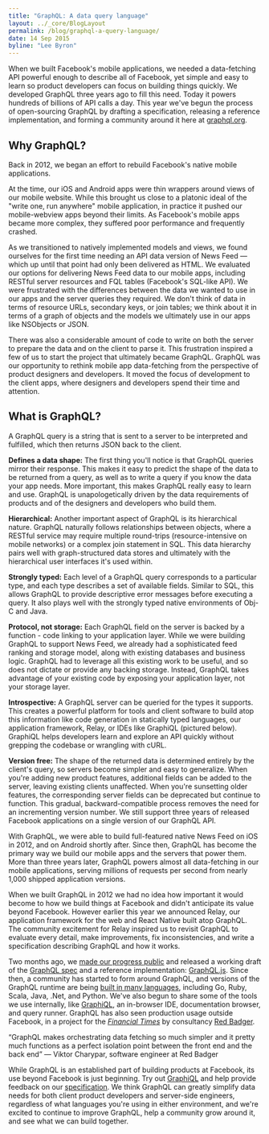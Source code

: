 ```yaml
---
title: "GraphQL: A data query language"
layout: ../_core/BlogLayout
permalink: /blog/graphql-a-query-language/
date: 14 Sep 2015
byline: "Lee Byron"
---
```


<script data-inline>
// Code used in this blog post
import {
  GraphQLSchema,
  GraphQLObjectType,
  GraphQLID,
  GraphQLString,
  GraphQLInt,
  GraphQLBoolean,
  GraphQLList
} from 'graphql';

// Example data set
var data = ppl({
  1572451031: "Daniel Schafer",
  4802170: "Lee Byron",
  37000641: "Nick Schrock",
  100001239335739: "Scott Wolchok",
  13957785: "Alex Langenfeld",
  1433880147: "Laney Kuenzel",
  9020247: "William Sanville",
  305249: "Stephen Schwink",
  1422854581: "Mike Paleczny",
  1117650305: "Hyohyeon Jeong",
  728642302: "Rasmus Andersson",
  3108935: "Nathaniel Roman",
  1289640489: "Charles Ma",
  597621628: "Andrew Rasmussen",
  665215028: "Keito Uchiyama",
});

function ppl(input) {
  Object.keys(input).forEach(id => {
    input[id] = { id, name: input[id] };
  });
  return input;
}

function makePic(user, size) {
  return {
    width: size,
    height: size,
    uri: `cdn://pic/${user.id}/${size}`
  };
}

function friends(user, first) {
  var allFriends = Object.keys(data)
    .map(id => data[id])
    .filter(v => v !== user);
  return {
    totalCount: allFriends.length,
    friends: allFriends.slice(0, first)
  };
}

var ImageType = new GraphQLObjectType({
  name: 'Image',
  fields: {
    width: { type: GraphQLInt },
    height: { type: GraphQLInt },
    uri: { type: GraphQLString },
  }
});

var FriendConnection = new GraphQLObjectType({
  name: 'FriendConnection',
  fields: () => ({
    totalCount: { type: GraphQLInt },
    friends: { type: new GraphQLList(UserType) }
  })
});

var UserType = new GraphQLObjectType({
  name: 'User',
  fields: {
    id: { type: GraphQLID },
    name: { type: GraphQLString },
    isViewerFriend: {
      type: GraphQLBoolean,
      resolve: () => true,
    },
    profilePicture: {
      args: { size: { type: GraphQLInt } },
      type: ImageType,
      resolve: (user, { size }) => makePic(user, size)
    },
    friendConnection: {
      args: { first: { type: GraphQLInt } },
      type: FriendConnection,
      resolve: (user, { first }) => friends(user, first)
    }
  }
});

// Define our schema, with one top level field, named `user`, that
// takes an `id` argument and returns the User with that ID.
var schema = new GraphQLSchema({
  query: new GraphQLObjectType({
    name: 'Query',
    fields: {
      user: {
        type: UserType,
        args: { id: { type: GraphQLID } },
        resolve: (_, { id }) => data[id]
      }
    }
  })
});

global.schema20150914 = schema;
</script>

When we built Facebook's mobile applications, we needed a data-fetching API powerful enough to describe all of Facebook, yet simple and easy to learn so product developers can focus on building things quickly. We developed GraphQL three years ago to fill this need. Today it powers hundreds of billions of API calls a day. This year we've begun the process of open-sourcing GraphQL by drafting a specification, releasing a reference implementation, and forming a community around it here at [graphql.org](http://graphql.org/).

## Why GraphQL?

Back in 2012, we began an effort to rebuild Facebook's native mobile applications.

At the time, our iOS and Android apps were thin wrappers around views of our mobile website. While this brought us close to a platonic ideal of the "write one, run anywhere" mobile application, in practice it pushed our mobile-webview apps beyond their limits. As Facebook's mobile apps became more complex, they suffered poor performance and frequently crashed.

As we transitioned to natively implemented models and views, we found ourselves for the first time needing an API data version of News Feed — which up until that point had only been delivered as HTML. We evaluated our options for delivering News Feed data to our mobile apps, including RESTful server resources and FQL tables (Facebook's SQL-like API). We were frustrated with the differences between the data we wanted to use in our apps and the server queries they required. We don't think of data in terms of resource URLs, secondary keys, or join tables; we think about it in terms of a graph of objects and the models we ultimately use in our apps like NSObjects or JSON.

There was also a considerable amount of code to write on both the server to prepare the data and on the client to parse it. This frustration inspired a few of us to start the project that ultimately became GraphQL. GraphQL was our opportunity to rethink mobile app data-fetching from the perspective of product designers and developers. It moved the focus of development to the client apps, where designers and developers spend their time and attention.

## What is GraphQL?

A GraphQL query is a string that is sent to a server to be interpreted and fulfilled, which then returns JSON back to the client.

<script data-inline>
  import MiniGraphiQL from '../_core/MiniGraphiQL';
  renderHere(<MiniGraphiQL schema={global.schema20150914} query={`
{
  user(id: 4802170) {
    id
    name
    isViewerFriend
    profilePicture(size: 50)  {
      uri
      width
      height
    }
    friendConnection(first: 5) {
      totalCount
      friends {
        id
        name
      }
    }
  }
}
`} />);
</script>

**Defines a data shape:** The first thing you'll notice is that GraphQL queries mirror their response. This makes it easy to predict the shape of the data to be returned from a query, as well as to write a query if you know the data your app needs. More important, this makes GraphQL really easy to learn and use. GraphQL is unapologetically driven by the data requirements of products and of the designers and developers who build them.

**Hierarchical:** Another important aspect of GraphQL is its hierarchical nature. GraphQL naturally follows relationships between objects, where a RESTful service may require multiple round-trips (resource-intensive on mobile networks) or a complex join statement in SQL. This data hierarchy pairs well with graph-structured data stores and ultimately with the hierarchical user interfaces it's used within.

**Strongly typed:** Each level of a GraphQL query corresponds to a particular type, and each type describes a set of available fields. Similar to SQL, this allows GraphQL to provide descriptive error messages before executing a query. It also plays well with the strongly typed native environments of Obj-C and Java.

**Protocol, not storage:** Each GraphQL field on the server is backed by a function - code linking to your application layer. While we were building GraphQL to support News Feed, we already had a sophisticated feed ranking and storage model, along with existing databases and business logic. GraphQL had to leverage all this existing work to be useful, and so does not dictate or provide any backing storage. Instead, GraphQL takes advantage of your existing code by exposing your application layer, not your storage layer.

**Introspective:** A GraphQL server can be queried for the types it supports. This creates a powerful platform for tools and client software to build atop this information like code generation in statically typed languages, our application framework, Relay, or IDEs like GraphiQL (pictured below). GraphiQL helps developers learn and explore an API quickly without grepping the codebase or wrangling with cURL.

<script data-inline>
  import MiniGraphiQL from '../_core/MiniGraphiQL';
  renderHere(<MiniGraphiQL schema={global.schema20150914} query={`
{
  __type(name: "User") {
    name
    fields {
      name
      type {
        name
      }
    }
  }
}
`} />);
</script>

**Version free:** The shape of the returned data is determined entirely by the client's query, so servers become simpler and easy to generalize. When you're adding new product features, additional fields can be added to the server, leaving existing clients unaffected. When you're sunsetting older features, the corresponding server fields can be deprecated but continue to function. This gradual, backward-compatible process removes the need for an incrementing version number. We still support three years of released Facebook applications on a single version of our GraphQL API.

With GraphQL, we were able to build full-featured native News Feed on iOS in 2012, and on Android shortly after. Since then, GraphQL has become the primary way we build our mobile apps and the servers that power them. More than three years later, GraphQL powers almost all data-fetching in our mobile applications, serving millions of requests per second from nearly 1,000 shipped application versions.

When we built GraphQL in 2012 we had no idea how important it would become to how we build things at Facebook and didn't anticipate its value beyond Facebook. However earlier this year we announced Relay, our application framework for the web and React Native built atop GraphQL. The community excitement for Relay inspired us to revisit GraphQL to evaluate every detail, make improvements, fix inconsistencies, and write a specification describing GraphQL and how it works.

Two months ago, we [made our progress public](https://www.youtube.com/watch?v=WQLzZf34FJ8) and released a working draft of the [GraphQL spec](http://facebook.github.io/graphql/) and a reference implementation: [GraphQL.js](https://github.com/graphql/graphql-js). Since then, a community has started to form around GraphQL, and versions of the GraphQL runtime are being [built in many languages](https://github.com/chentsulin/awesome-graphql), including Go, Ruby, Scala, Java, .Net, and Python. We've also begun to share some of the tools we use internally, like [GraphiQL](https://github.com/graphql/graphiql), an in-browser IDE, documentation browser, and query runner. GraphQL has also seen production usage outside Facebook, in a project for the [*Financial Times*](https://www.youtube.com/watch?v=S0s935RKKB4) by consultancy [Red Badger](http://red-badger.com/).

“GraphQL makes orchestrating data fetching so much simpler and it pretty much functions as a perfect isolation point between the front end and the back end”
— Viktor Charypar, software engineer at Red Badger

While GraphQL is an established part of building products at Facebook, its use beyond Facebook is just beginning. Try out [GraphiQL](http://graphql-swapi.parseapp.com/graphiql/) and help provide feedback on our [specification](https://github.com/facebook/graphql/). We think GraphQL can greatly simplify data needs for both client product developers and server-side engineers, regardless of what languages you're using in either environment, and we're excited to continue to improve GraphQL, help a community grow around it, and see what we can build together.

